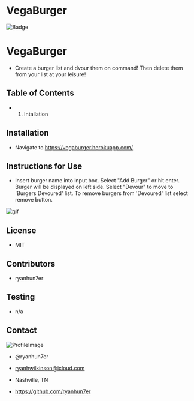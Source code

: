 # VegaBurger


![Badge](https://img.shields.io/static/v1?label=License&message=MIT&color=COLOR?style=plastic)



# VegaBurger
* Create a burger list and dvour them on command! Then delete them from your list at your leisure!

## Table of Contents
* 1. Intallation 

## Installation
* Navigate to https://vegaburger.herokuapp.com/

## Instructions for Use
* Insert burger name into input box. Select "Add Burger" or hit enter. Burger will be displayed on left side. Select "Devour" to move to 'Burgers Devoured' list. To remove burgers from 'Devoured' list select remove button.

![gif](/assets//images/burger.gif)

## License
* MIT

## Contributors
* ryanhun7er

## Testing
* n/a

## Contact

![ProfileImage](https://avatars0.githubusercontent.com/u/59925546?v=4)

* @ryanhun7er

* ryanhwilkinson@icloud.com

* Nashville, TN

* https://github.com/ryanhun7er
